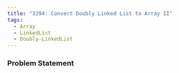 ```yaml
---
title: "3294: Convert Doubly Linked List to Array II"
tags:
  - Array
  - LinkedList
  - Doubly-LinkedList
---
```

### Problem Statement

